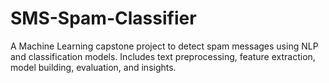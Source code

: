 # SMS-Spam-Classifier
A Machine Learning capstone project to detect spam messages using NLP and classification models. Includes text preprocessing, feature extraction, model building, evaluation, and insights.

